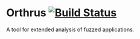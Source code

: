 # Orthrus [![Build Status](https://travis-ci.org/test-pipeline/orthrus.svg?branch=master)](https://travis-ci.org/test-pipeline/orthrus)

A tool for extended analysis of fuzzed applications.
